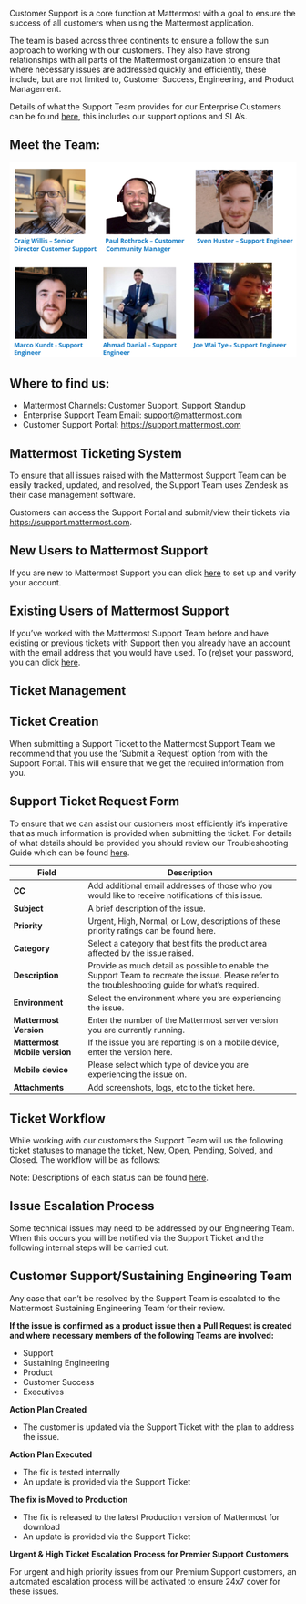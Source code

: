 Customer Support is a core function at Mattermost with a goal to ensure the success of all customers when using the Mattermost application.

The team is based across three continents to ensure a follow the sun approach to working with our customers.  They also have strong relationships with all parts of the Mattermost organization to ensure that where necessary issues are addressed quickly and efficiently, these include, but are not limited to, Customer Success, Engineering, and Product Management.

Details of what the Support Team provides for our Enterprise Customers can be found [here](https://mattermost.com/support/), this includes our support options and SLA’s.

## Meet the Team: ##

![](../../.gitbook/assets/Support-team-image-for-handbook.png)

## Where to find us: ##

* Mattermost Channels: Customer Support, Support Standup
* Enterprise Support Team Email: support@mattermost.com
* Customer Support Portal: https://support.mattermost.com

## Mattermost Ticketing System ##

To ensure that all issues raised with the Mattermost Support Team can be easily tracked, updated, and resolved, the Support Team uses Zendesk as their case management software.

Customers can access the Support Portal and submit/view their tickets via https://support.mattermost.com.  

## New Users to Mattermost Support ##

If you are new to Mattermost Support you can click [here](https://mattermost.zendesk.com/auth/v2/login/registration?auth_origin=327479%2Ctrue%2Ctrue&brand_id=327479&return_to=https%3A%2F%2Fsupport.mattermost.com%2Fhc%2Fen-us&theme=hc) to set up and verify your account.

## Existing Users of Mattermost Support ##

If you’ve worked with the Mattermost Support Team before and have existing or previous tickets with Support then you already have an account with the email address that you would have used.  To (re)set your password, you can click [here](https://mattermost.zendesk.com/auth/v2/login/password_reset?auth_origin=327479%2Ctrue%2Ctrue&brand_id=327479&return_to=https%3A%2F%2Fsupport.mattermost.com%2Fhc%2Fen-us&theme=hc).

## Ticket Management ##

## Ticket Creation ##

When submitting a Support Ticket to the Mattermost Support Team we recommend that you use the ‘Submit a Request’ option from with the Support Portal.  This will ensure that we get the required information from you.

## Support Ticket Request Form ##

To ensure that we can assist our customers most efficiently it’s imperative that as much information is provided when submitting the ticket.  For details of what details should be provided you should review our Troubleshooting Guide which can be found [here](https://docs.mattermost.com/guides/administrator.html#troubleshooting).

|Field | Description |
|------|-------------|
| **CC**  |Add additional email addresses of those who you would like to receive notifications of this issue.|
| **Subject** |A brief description of the issue.            |
| **Priority**     |Urgent, High, Normal, or Low, descriptions of these priority ratings can be found here.              |
| **Category**     |Select a category that best fits the product area affected by the issue raised.            |
| **Description**     |Provide as much detail as possible to enable the Support Team to recreate the issue.  Please refer to the troubleshooting guide for what’s required.            |
| **Environment**     |Select the environment where you are experiencing the issue.            |
| **Mattermost Version**     |Enter the number of the Mattermost server version you are currently running.            |
| **Mattermost Mobile version**     |If the issue you are reporting is on a mobile device, enter the version here.            |
| **Mobile device**     |Please select which type of device you are experiencing the issue on.            |
| **Attachments**     |Add screenshots, logs, etc to the ticket here.            |

 ## Ticket Workflow ##

While working with our customers the Support Team will us the following ticket statuses to manage the ticket, New, Open, Pending, Solved, and Closed.  The workflow will be as follows:

Note: Descriptions of each status can be found [here](https://handbook.mattermost.com/operations/business-operations/analytics/metrics-definitions#support-tickets).
 
## Issue Escalation Process ##

Some technical issues may need to be addressed by our Engineering Team.  When this occurs you will be notified via the Support Ticket and the following internal steps will be carried out.

## Customer Support/Sustaining Engineering Team ##

Any case that can’t be resolved by the Support Team is escalated to the Mattermost Sustaining Engineering Team for their review.

**If the issue is confirmed as a product issue then a Pull Request is created and where necessary members of the following Teams are involved:**

- Support
- Sustaining Engineering
 - Product
 - Customer Success
 - Executives

**Action Plan Created**

 - The customer is updated via the Support Ticket with the plan to address the issue.

**Action Plan Executed**

 - The fix is tested internally
 - An update is provided via the Support Ticket

**The fix is Moved to Production**

 - The fix is released to the latest Production version of Mattermost for download 
 - An update is provided via the Support Ticket

**Urgent & High Ticket Escalation Process for Premier Support Customers**

For urgent and high priority issues from our Premium Support customers, an automated escalation process will be activated to ensure 24x7 cover for these issues.


